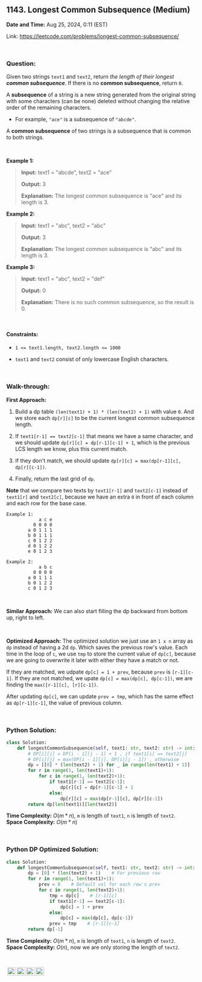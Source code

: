 ## 1143. Longest Common Subsequence (Medium)
**Date and Time:** Aug 25, 2024, 0:11 (EST)

Link: https://leetcode.com/problems/longest-common-subsequence/

<br>

### Question:
Given two strings `text1` and `text2`, return _the length of their longest **common subsequence**_. If there is no **common subsequence**, return `0`.

A **subsequence** of a string is a new string generated from the original string with some characters (can be none) deleted without changing the relative order of the remaining characters.

* For example, `"ace"` is a subsequence of `"abcde"`.

A **common subsequence** of two strings is a subsequence that is common to both strings.

<br>

**Example 1:**
> **Input:** text1 = "abcde", text2 = "ace" 
> 
> **Output:** 3
>
> **Explanation:** The longest common subsequence is "ace" and its length is 3.

**Example 2:**
> **Input:** text1 = "abc", text2 = "abc"
> 
> **Output:** 3
>
> **Explanation:** The longest common subsequence is "abc" and its length is 3.

**Example 3:**
> **Input:** text1 = "abc", text2 = "def"
> 
> **Output:** 0
>
> **Explanation:** There is no such common subsequence, so the result is 0.

<br>

#### Constraints:
* `1 <= text1.length, text2.length <= 1000`

* `text1` and `text2` consist of only lowercase English characters.

<br>

### Walk-through: 
**First Approach:**

1. Build a dp table `(len(text1) + 1) * (len(text2) + 1)` with value `0`. And we store each `dp[r][c]` to be the current longest common subsequence length.

2. If `text1[r-1] == text2[c-1]` that means we have a same character, and we should update `dp[r][c] = dp[r-1][c-1] + 1`, which is the previous LCS length we know, plus this current match.

3. If they don't match, we should update `dp[r][c] = max(dp[r-1][c], dp[r][c-1])`.

4. Finally, return the last grid of `dp`.

**Note** that we compare two texts by `text1[r-1]` and `text2[c-1]` instead of `text1[r]` and `text2[c]`, because we have an extra `0` in front of each column and each row for the base case.

```
Example 1:
            a c e
          0 0 0 0
        a 0 1 1 1
        b 0 1 1 1
        c 0 1 2 2
        d 0 1 2 2
        e 0 1 2 3

Example 2:
            a b c
          0 0 0 0
        a 0 1 1 1
        b 0 1 2 2
        c 0 1 2 3
```

<br>

**Similar Approach:**
We can also start filling the dp backward from bottom up, right to left.

<br>

**Optimized Approach:**
The optimized solution we just use an `1 x n` array as `dp` instead of having a 2d `dp`. Which saves the previous row's value. Each time in the loop of `c`, we use `tmp` to store the current value of `dp[c]`, because we are going to overwrite it later with either they have a match or not. 

If they are matched, we udpate `dp[c] = 1 + prev`, because `prev` is `[r-1][c-1]`. If they are not matched, we upate `dp[c] = max(dp[c], dp[c-1])`, we are finding the `max([r-1][c], [r][c-1])`.

After updating `dp[c]`, we can update `prev = tmp`, which has the same effect as `dp[r-1][c-1]`, the value of previous column.

<br>

### Python Solution:
```python
class Solution:
    def longestCommonSubsequence(self, text1: str, text2: str) -> int:
        # DP[i][j] = DP[i - 1][j - 1] + 1 , if text1[i] == text2[j] 
        # DP[i][j] = max(DP[i - 1][j], DP[i][j - 1]) , otherwise
        dp = [[0] * (len(text2) + 1) for _ in range(len(text1) + 1)]
        for r in range(1, len(text1)+1):
            for c in range(1, len(text2)+1):
                if text1[r-1] == text2[c-1]:
                    dp[r][c] = dp[r-1][c-1] + 1
                else:
                    dp[r][c] = max(dp[r-1][c], dp[r][c-1])
        return dp[len(text1)][len(text2)]
```
**Time Complexity:** $O(m * n)$, `m` is length of `text1`, `n` is length of `text2`. <br>
**Space Complexity:** $O(m * n)$

<br>

### Python DP Optimized Solution:
```python
class Solution:
    def longestCommonSubsequence(self, text1: str, text2: str) -> int:
        dp = [0] * (len(text2) + 1)    # For previous row
        for r in range(1, len(text1)+1):
            prev = 0    # Default val for each row's prev
            for c in range(1, len(text2)+1):
                tmp = dp[c]    # [r-1][c]
                if text1[r-1] == text2[c-1]:
                    dp[c] = 1 + prev
                else:
                    dp[c] = max(dp[c], dp[c-1])
                prev = tmp    # [r-1][c-1]
        return dp[-1]
```
**Time Complexity:** $O(m * n)$, `m` is length of `text1`, `n` is length of `text2`. <br>
**Space Complexity:** $O(n)$, now we are only storing the length of `text2`.

<br>

<img style="height:22px!important;margin-left:3px;vertical-align:text-bottom;" src="https://mirrors.creativecommons.org/presskit/icons/cc.svg?ref=chooser-v1" alt="CC BY-NC-SA" title="CC BY-NC-SA"><img style="height:22px!important;margin-left:3px;vertical-align:text-bottom;" src="https://mirrors.creativecommons.org/presskit/icons/by.svg?ref=chooser-v1" alt="BY: credit must be given to the creator" title="BY: credit must be given to the creator"><img style="height:22px!important;margin-left:3px;vertical-align:text-bottom;" src="https://mirrors.creativecommons.org/presskit/icons/nc.svg?ref=chooser-v1" alt="NC: Only noncommercial uses of the work are permitted" title="NC: Only noncommercial uses of the work are permitted"><img style="height:22px!important;margin-left:3px;vertical-align:text-bottom;" src="https://mirrors.creativecommons.org/presskit/icons/sa.svg?ref=chooser-v1" alt="SA: Adaptations must be shared under the same terms" title="SA: Adaptations must be shared under the same terms">